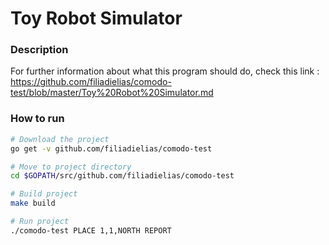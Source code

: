 # Toy Robot Simulator

### Description
For further information about what this program should do, check this link :
https://github.com/filiadielias/comodo-test/blob/master/Toy%20Robot%20Simulator.md

### How to run
```bash
# Download the project
go get -v github.com/filiadielias/comodo-test

# Move to project directory
cd $GOPATH/src/github.com/filiadielias/comodo-test

# Build project
make build

# Run project
./comodo-test PLACE 1,1,NORTH REPORT

```
